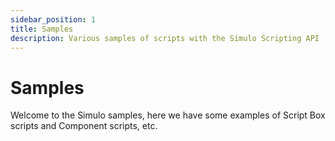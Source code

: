 ```yaml
---
sidebar_position: 1
title: Samples
description: Various samples of scripts with the Simulo Scripting API
---
```


# Samples

Welcome to the Simulo samples, here we have some examples of Script Box scripts and Component scripts, etc.
